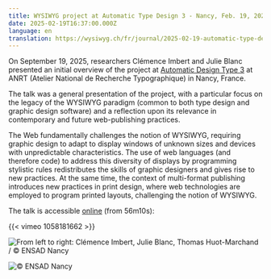 ```yaml
---
title: WYSIWYG project at Automatic Type Design 3 - Nancy, Feb. 19, 2025
date: 2025-02-19T16:37:00.000Z
language: en
translation: https://wysiwyg.ch/fr/journal/2025-02-19-automatic-type-design-3/
---
```

On September 19, 2025, researchers Clémence Imbert and Julie Blanc presented an initial overview of the project at [Automatic Design Type 3](https://automatic-type-design.anrt-nancy.fr/colloques/automatic-type-design-3) at ANRT (Atelier National de Recherche Typographique) in Nancy, France.

The talk was a general presentation of the project, with a particular focus on the legacy of the WYSIWYG paradigm (common to both type design and graphic design software) and a reflection upon its relevance in contemporary and future web-publishing practices.

The Web fundamentally challenges the notion of WYSIWYG, requiring graphic design to adapt to display windows of unknown sizes and devices with unpredictable characteristics. The use of web languages (and therefore code) to address this diversity of displays by programming stylistic rules redistributes the skills of graphic designers and gives rise to new practices. At the same time, the context of multi-format publishing introduces new practices in print design, where web technologies are employed to program printed layouts, challenging the notion of WYSIWYG.

The talk is accessible [online](https://vimeo.com/1058181662#t=56m10s) (from 56m10s):

{{< vimeo 1058181662 >}}



![From left to right: Clémence Imbert, Julie Blanc, Thomas Huot-Marchand / © ENSAD Nancy](/uploads/54382876695_940332f6ae_k_web.jpg "From left to right: Clémence Imbert, Thomas Huot-Marchand / © ENSAD Nancy")

![](/uploads/54382843395_976c7318a5_k_web.jpg "© ENSAD Nancy")

